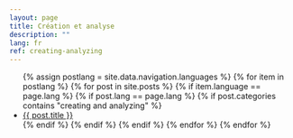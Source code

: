 ```yaml
---
layout: page
title: Création et analyse
description: ""
lang: fr
ref: creating-analyzing
---
```

<ul>
  {% assign postlang = site.data.navigation.languages %}
  {% for item in postlang %}
  {% for post in site.posts %}
      {% if item.language == page.lang %}
      {% if post.lang == page.lang %}
      {% if post.categories contains "creating and analyzing" %}
          <li><a href="{{ post.url }}">{{ post.title }}</a></li>
      {% endif %}
      {% endif %}
      {% endif %}
  {% endfor %}
  {% endfor %}
</ul>
